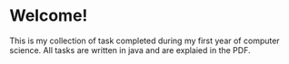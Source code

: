 <h1>Welcome!</h1>
This is my collection of task completed during my first year of computer science. All tasks are written in java and are explaied in the PDF. 
